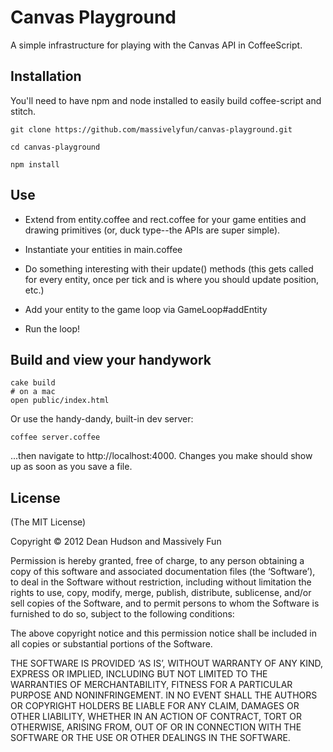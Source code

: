 # Canvas Playground

A simple infrastructure for playing with the Canvas API in CoffeeScript.

## Installation

You'll need to have npm and node installed to easily build coffee-script and stitch.

```
git clone https://github.com/massivelyfun/canvas-playground.git

cd canvas-playground

npm install
```
## Use

* Extend from entity.coffee and rect.coffee for your game entities and
drawing primitives (or, duck type--the APIs are super simple).

* Instantiate your entities in main.coffee

* Do something interesting with their update() methods (this gets
  called for every entity, once per tick and is where you should
  update position, etc.)

* Add your entity to the game loop via GameLoop#addEntity

* Run the loop!

## Build and view your handywork

```
cake build
# on a mac
open public/index.html
```

Or use the handy-dandy, built-in dev server:

```
coffee server.coffee
```

...then navigate to http://localhost:4000. Changes you make should
show up as soon as you save a file.

## License

(The MIT License)

Copyright © 2012 Dean Hudson and Massively Fun

Permission is hereby granted, free of charge, to any person obtaining a copy of this software and associated documentation files (the ‘Software’), to deal in the Software without restriction, including without limitation the rights to use, copy, modify, merge, publish, distribute, sublicense, and/or sell copies of the Software, and to permit persons to whom the Software is furnished to do so, subject to the following conditions:

The above copyright notice and this permission notice shall be included in all copies or substantial portions of the Software.

THE SOFTWARE IS PROVIDED ‘AS IS’, WITHOUT WARRANTY OF ANY KIND, EXPRESS OR IMPLIED, INCLUDING BUT NOT LIMITED TO THE WARRANTIES OF MERCHANTABILITY, FITNESS FOR A PARTICULAR PURPOSE AND NONINFRINGEMENT. IN NO EVENT SHALL THE AUTHORS OR COPYRIGHT HOLDERS BE LIABLE FOR ANY CLAIM, DAMAGES OR OTHER LIABILITY, WHETHER IN AN ACTION OF CONTRACT, TORT OR OTHERWISE, ARISING FROM, OUT OF OR IN CONNECTION WITH THE SOFTWARE OR THE USE OR OTHER DEALINGS IN THE SOFTWARE.